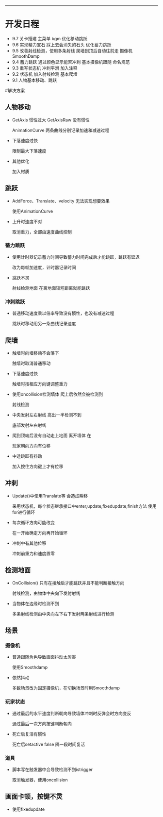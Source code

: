 - - - - 
# 开发日程
- 9.7 关卡搭建 主菜单 bgm 优化移动跳跃
- 9.6 实现精力宝石 踩上去会消失的石头 优化蓄力跳跃
- 9.5 改善射线检测，使用多条射线 爬墙到顶后自动往前走 摄像机SmoothDamp
- 9.4 蓄力跳跃 通过颜色显示能否冲刺 基本摄像机跟随 命名规范
- 9.3 重写状态机 冲刺平滑 加入注释
- 9.2 状态机 加入射线检测 基本爬墙
- 9.1 人物基本移动、跳跃



#解决方案

## 人物移动
- GetAxis 惯性过大 GetAxisRaw 没有惯性

  AnimationCurve  两条曲线分别记录加速和减速过程

- 下落速度过快 

  限制最大下落速度

- 其他优化

  加入材质


## 跳跃
- AddForce、Translate、velocity 无法实现想要效果

  使用AnimationCurve
- 上升时速度不对

  取消重力，全部由速度曲线控制
### 蓄力跳跃
- 使用计时器记录蓄力时间导致蓄力时间完成后才能跳跃，跳跃有延迟

  改为每帧加速度，计时器记录时间
- 跳跃不灵

  射线检测地面 在离地面较短距离就能跳跃

### 冲刺跳跃
- 普通移动速度乘以倍率导致没有惯性，也没有减速过程

  跳跃时移动用另一条曲线记录速度


## 爬墙
- 触墙时向墙移动不会落下  

  触墙时取消普通移动
- 下落速度过快 

  触墙时按相应方向键调整重力
- 使用oncollision检测墙体 爬上后依然会被检测到 

  射线检测 
- 中央发射左右射线 高出一半检测不到 

  底部发射左右射线
- 爬到顶端后没有自动走上地面 离开墙体 在

  玩家朝向方向有位移
- 中途跳跃有抖动 

  加入按住方向键上才有位移


## 冲刺
- Update()中使用Translate等 会造成瞬移

  采用状态机，每个状态继承接口中enter,update,fixedupdate,finish方法 使用for进行循环 
- 每次循环方向可能改变 

  在一开始确定方向再开始循环
- 冲刺中有其他位移  

  冲刺前重力和速度置零


## 检测地面
- OnCollision() 只有在接触后才能跳跃并且不能判断接触方向

  射线检测，由物体中央向下发射射线   
- 当物体在边缘时检测不到

  多条射线检测由中央向左下右下发射两条射线进行检测


## 场景

### 摄像机
- 普通跟随角色导致画面抖动太厉害 

  使用Smoothdamp 
- 依然抖动 

  多数场景改为固定摄像机，在切换场景时用Smoothdamp

### 玩家状态
- 通过最后的水平速度判断朝向导致墙体冲刺时反弹会时方向变反 

  通过最后一次方向按键判断朝向
- 死亡后复活有惯性  

  死亡后setactive false 隔一段时间复活

### 道具
- 脚本写在触发器中会导致检测不到istrigger

  取消触发器，使用oncollision


## 画面卡顿，按键不灵
- 使用fixedupdate
